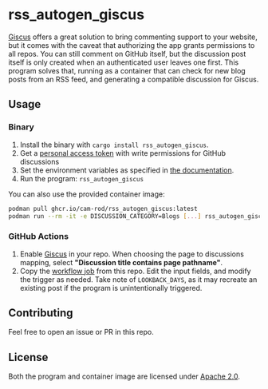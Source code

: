 # rss_autogen_giscus

[Giscus](https://github.com/giscus/giscus) offers a great solution to bring commenting support to your website, but it comes with the caveat that authorizing the app grants permissions to all repos. You can still comment on GitHub itself, but the discussion post itself is only created when an authenticated user leaves one first. This program solves that, running as a container that can check for new blog posts from an RSS feed, and generating a compatible discussion for Giscus.

## Usage

### Binary

1. Install the binary with `cargo install rss_autogen_giscus`.
2. Get a [personal access token](https://docs.github.com/en/authentication/keeping-your-account-and-data-secure/managing-your-personal-access-tokens) with write permissions for GitHub discussions 
3. Set the environment variables as specified in [the documentation](https://docs.rs/rss_autogen_giscus/latest/rss_autogen_giscus/struct.HttpClients.html#method.init).
4. Run the program: `rss_autogen_giscus`

You can also use the provided container image:

```bash
podman pull ghcr.io/cam-rod/rss_autogen_giscus:latest
podman run --rm -it -e DISCUSSION_CATEGORY=Blogs [...] rss_autogen_giscus:latest
```

### GitHub Actions

1. Enable [Giscus](https://github.com/giscus/giscus) in your repo. When choosing the page to discussions mapping, select **"Discussion title contains page pathname"**.
2. Copy the [workflow job](.github/workflows/generate_comments.yaml.template) from this repo. Edit the input fields, and modify the trigger as needed. Take note of `LOOKBACK_DAYS`, as it may recreate an existing post if the program is unintentionally triggered.

## Contributing

Feel free to open an issue or PR in this repo.

## License

Both the program and container image are licensed under [Apache 2.0](LICENSE).